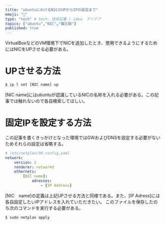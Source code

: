 ```yaml
---
title: "ubuntuにおけるNICのUPからIPの固定まで"
emoji: "🐡"
type: "tech" # tech: 技術記事 / idea: アイデア
topics: ["ubuntu","NIC","備忘録"]
published: true
---
```


VirtualBoxなどのVM環境下でNICを追加したとき、使用できるようにするためにはNICをUPさせる必要がある。

# UPさせる方法
```bash
$ ip l set [NIC name] up
```

[NIC name]にはubuntuが認識しているNICの名称を入れる必要がある。この記事では触れないので各自検索してほしい。

# 固定IPを設定する方法
この記事を書くきっかけとなった環境ではGWおよびDNSを設定する必要がないためそれらの設定は省略する。
```yaml
# /etc/netplan/99_config.yaml
network:
    version: 2
    renderer: networkd
    ethernets:
        [NIC name]:
            adresses:
                - [IP Address]
```

[NIC　name]の定義は上記UPさせる方法と同様である。また、[IP Adress]には各自設定したいIPアドレスを入れていただきたい。
このファイルを保存したのち次のコマンドを実行する必要がある。

```bash
$ sudo netplan apply
```